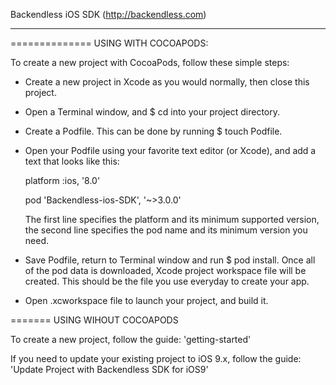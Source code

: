 
Backendless iOS SDK (http://backendless.com)
_____________________________________________

============== USING WITH COCOAPODS:

To create a new project with CocoaPods, follow these simple steps:

- Create a new project in Xcode as you would normally, then close this project.
- Open a Terminal window, and $ cd into your project directory.
- Create a Podfile. This can be done by running $ touch Podfile.
- Open your Podfile using your favorite text editor (or Xcode), and add a text that looks like this:

    platform :ios, '8.0'

    pod 'Backendless-ios-SDK', '~>3.0.0'

    The first line specifies the platform and its minimum supported version, the second line specifies the pod name and its minimum version you need.

- Save Podfile, return to Terminal window and run $ pod install. Once all of the pod data is downloaded, Xcode project workspace file will be created. This should be the file you use everyday to create your app.
- Open .xcworkspace file to launch your project, and build it.


======= USING WIHOUT COCOAPODS 

To create a new project, follow the guide: 'getting-started'

If you need to update your existing project to iOS 9.x, follow the guide: 'Update Project with Backendless SDK for iOS9'
